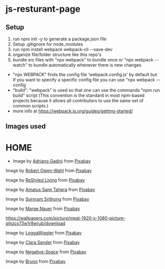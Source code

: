 # js-resturant-page
 
## Setup
1. run npm init -y to generate a package.json file
2. Setup .gitignore for node_modules
3. run npm install webpack webpack-cli --save-dev
4. organize file/folder structure like this repo's
5. bundle src files with "npx webpack" to bundle once or "npx webpack --watch" to bundle automatically whenever there is new changes 
* "npx WEBPACK" finds the config file 'webpack.config.js' by default but if you want to specify a specific config file you can use "npx webpack --config <config file name>
* "build": "webpack" is used so that one can use the commands "npm run build" script (This convention is the standard in most npm-based projects because it allows all contributors to use the same set of common scripts.)
* more info at https://webpack.js.org/guides/getting-started/

## Images used
# HOME
* Image by <a href="https://pixabay.com/users/gadini-388416/?utm_source=link-attribution&utm_medium=referral&utm_campaign=image&utm_content=618400">Adriano Gadini</a> from <a href="https://pixabay.com//?utm_source=link-attribution&utm_medium=referral&utm_campaign=image&utm_content=618400">Pixabay</a>

Image by <a href="https://pixabay.com/users/shutterbug75-2077322/?utm_source=link-attribution&utm_medium=referral&utm_campaign=image&utm_content=1238332">Robert Owen-Wahl</a> from <a href="https://pixabay.com//?utm_source=link-attribution&utm_medium=referral&utm_campaign=image&utm_content=1238332">Pixabay</a>

Image by <a href="https://pixabay.com/users/restyledliving-1389313/?utm_source=link-attribution&utm_medium=referral&utm_campaign=image&utm_content=1287301">ReStyled Living</a> from <a href="https://pixabay.com//?utm_source=link-attribution&utm_medium=referral&utm_campaign=image&utm_content=1287301">Pixabay</a>

Image by <a href="https://pixabay.com/users/amatussamitahera-17218662/?utm_source=link-attribution&utm_medium=referral&utm_campaign=image&utm_content=5377178">Amatus Sami Tahera</a> from <a href="https://pixabay.com//?utm_source=link-attribution&utm_medium=referral&utm_campaign=image&utm_content=5377178">Pixabay</a>

Image by <a href="https://pixabay.com/users/beernc29-3167425/?utm_source=link-attribution&utm_medium=referral&utm_campaign=image&utm_content=1618854">Sornram Srithong</a> from <a href="https://pixabay.com//?utm_source=link-attribution&utm_medium=referral&utm_campaign=image&utm_content=1618854">Pixabay</a>

Image by <a href="https://pixabay.com/users/margenauer-271373/?utm_source=link-attribution&utm_medium=referral&utm_campaign=image&utm_content=356102">Marge Nauer</a> from <a href="https://pixabay.com//?utm_source=link-attribution&utm_medium=referral&utm_campaign=image&utm_content=356102">Pixabay</a>

https://wallpapers.com/picture/meat-1920-x-1080-picture-qihzcs73w1r8wrub/download

Image by <a href="https://pixabay.com/users/loggawiggler-15/?utm_source=link-attribution&utm_medium=referral&utm_campaign=image&utm_content=5356">LoggaWiggler</a> from <a href="https://pixabay.com//?utm_source=link-attribution&utm_medium=referral&utm_campaign=image&utm_content=5356">Pixabay</a>

Image by <a href="https://pixabay.com/users/showmeyourflowers-10204639/?utm_source=link-attribution&utm_medium=referral&utm_campaign=image&utm_content=3708115">Clara Sander</a> from <a href="https://pixabay.com//?utm_source=link-attribution&utm_medium=referral&utm_campaign=image&utm_content=3708115">Pixabay</a>

Image by <a href="https://pixabay.com/users/negative-space-2379030/?utm_source=link-attribution&utm_medium=referral&utm_campaign=image&utm_content=1324126">Negative-Space</a> from <a href="https://pixabay.com//?utm_source=link-attribution&utm_medium=referral&utm_campaign=image&utm_content=1324126">Pixabay</a>

Image by <a href="https://pixabay.com/users/bru-no-1161770/?utm_source=link-attribution&utm_medium=referral&utm_campaign=image&utm_content=2777165">Bruno</a> from <a href="https://pixabay.com//?utm_source=link-attribution&utm_medium=referral&utm_campaign=image&utm_content=2777165">Pixabay</a>